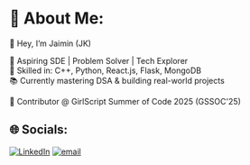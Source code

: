 # 💫 About Me:
👋 Hey, I’m Jaimin (JK)  

🌟 Aspiring SDE | Problem Solver | Tech Explorer  
🔧 Skilled in: C++, Python, React.js, Flask, MongoDB  
📚 Currently mastering DSA & building real-world projects  

🚀 Contributor @ GirlScript Summer of Code 2025 (GSSOC'25)  


## 🌐 Socials:
[![LinkedIn](https://img.shields.io/badge/LinkedIn-%230077B5.svg?logo=linkedin&logoColor=white)](https://www.linkedin.com/in/jaimin-kansagara)  [![email](https://img.shields.io/badge/Email-D14836?logo=gmail&logoColor=white)](mailto:se.jaimin91@gmail.com) 

<!-- Proudly created with GPRM ( https://gprm.itsvg.in ) -->
